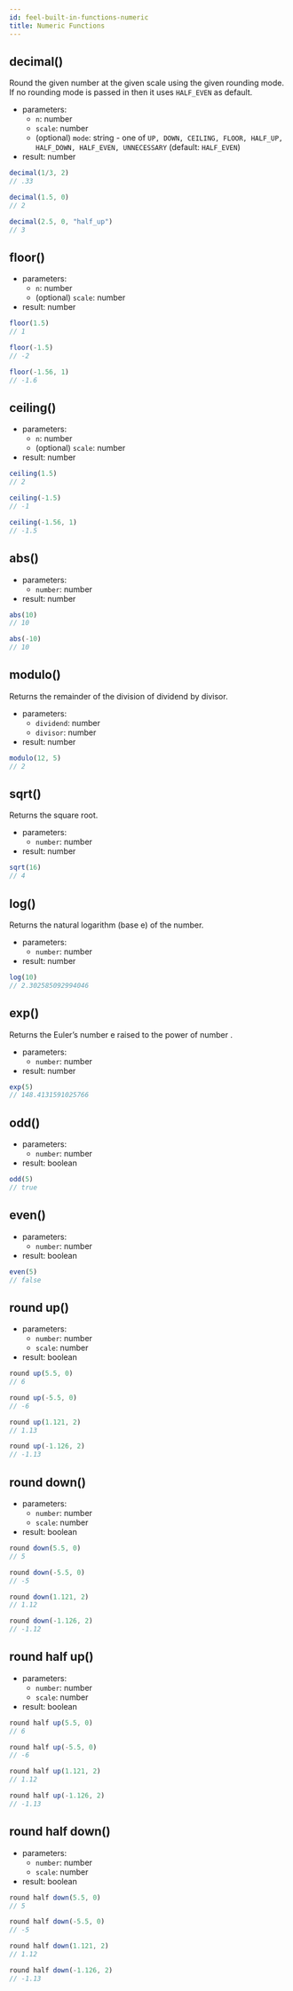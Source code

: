 ```yaml
---
id: feel-built-in-functions-numeric
title: Numeric Functions
---
```


## decimal()

Round the given number at the given scale using the given rounding mode. If no rounding mode is passed in then it uses `HALF_EVEN` as default. 

* parameters:
  * `n`: number
  * `scale`: number
  * (optional) `mode`: string - one of `UP, DOWN, CEILING, FLOOR, HALF_UP, HALF_DOWN, HALF_EVEN, UNNECESSARY` (default: `HALF_EVEN`)
* result: number

```js
decimal(1/3, 2)
// .33

decimal(1.5, 0) 
// 2

decimal(2.5, 0, "half_up")
// 3
```

## floor()

* parameters:
  * `n`: number
  * (optional) `scale`: number
* result: number

```js
floor(1.5)
// 1

floor(-1.5)
// -2

floor(-1.56, 1)
// -1.6
```

## ceiling()

* parameters:
  * `n`: number
  * (optional) `scale`: number
* result: number

```js
ceiling(1.5)
// 2

ceiling(-1.5)
// -1

ceiling(-1.56, 1)
// -1.5
```

## abs()

* parameters:
  * `number`: number
* result: number

```js
abs(10)
// 10

abs(-10)
// 10
```

## modulo()

Returns the remainder of the division of dividend by divisor.

* parameters:
  * `dividend`: number
  * `divisor`: number
* result: number

```js
modulo(12, 5)
// 2
```

## sqrt()

Returns the square root.

* parameters:
  * `number`: number
* result: number

```js
sqrt(16)
// 4
```

## log()

Returns the natural logarithm (base e) of the number.

* parameters:
  * `number`: number
* result: number

```js
log(10)
// 2.302585092994046
```

## exp()

Returns the Euler’s number e raised to the power of number .

* parameters:
  * `number`: number
* result: number

```js
exp(5)
// 148.4131591025766
```

## odd()

* parameters:
  * `number`: number
* result: boolean

```js
odd(5)
// true
```

## even()

* parameters:
  * `number`: number
* result: boolean

```js
even(5)
// false
```

## round up()

* parameters:
  * `number`: number
  * `scale`: number
* result: boolean

```js
round up(5.5, 0)
// 6

round up(-5.5, 0)
// -6

round up(1.121, 2)
// 1.13

round up(-1.126, 2)
// -1.13
```

## round down()

* parameters:
  * `number`: number
  * `scale`: number
* result: boolean

```js
round down(5.5, 0)
// 5

round down(-5.5, 0)
// -5

round down(1.121, 2)
// 1.12

round down(-1.126, 2)
// -1.12
```

## round half up()

* parameters:
  * `number`: number
  * `scale`: number
* result: boolean

```js
round half up(5.5, 0)
// 6

round half up(-5.5, 0)
// -6

round half up(1.121, 2)
// 1.12

round half up(-1.126, 2)
// -1.13
```

## round half down()

* parameters:
  * `number`: number
  * `scale`: number
* result: boolean

```js
round half down(5.5, 0)
// 5

round half down(-5.5, 0)
// -5

round half down(1.121, 2)
// 1.12

round half down(-1.126, 2)
// -1.13
```
